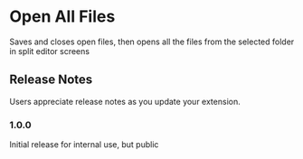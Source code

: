# Open All Files

Saves and closes open files, then opens all the files from the selected folder in split editor screens

## Release Notes

Users appreciate release notes as you update your extension.

### 1.0.0

Initial release for internal use, but public
